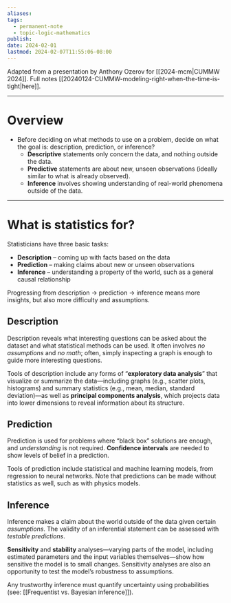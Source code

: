 ```yaml
---
aliases: 
tags:
  - permanent-note
  - topic-logic-mathematics
publish: 
date: 2024-02-01
lastmod: 2024-02-07T11:55:06-08:00
---
```

Adapted from a presentation by Anthony Ozerov for [[2024-mcm|CUMMW 2024]]. Full notes [[20240124-CUMMW-modeling-right-when-the-time-is-tight|here]].

---
# Overview

- Before deciding on what methods to use on a problem, decide on what the goal is: description, prediction, or inference?
	- **Descriptive** statements only concern the data, and nothing outside the data.
	- **Predictive** statements are about new, unseen observations (ideally similar to what is already observed).
	- **Inference** involves showing understanding of real-world phenomena outside of the data.

---
# What is statistics for?

Statisticians have three basic tasks:
- **Description** – coming up with facts based on the data
- **Prediction** – making claims about new or unseen observations
- **Inference** – understanding a property of the world, such as a general causal relationship

Progressing from description → prediction → inference means more insights, but also more difficulty and assumptions.
## Description

Description reveals what interesting questions can be asked about the dataset and what statistical methods can be used. It often involves *no assumptions* and *no math*; often, simply inspecting a graph is enough to guide more interesting questions.

Tools of description include any forms of “**exploratory data analysis**” that visualize or summarize the data—including graphs (e.g., scatter plots, histograms) and summary statistics (e.g., mean, median, standard deviation)—as well as **principal components analysis**, which projects data into lower dimensions to reveal information about its structure.

## Prediction

Prediction is used for problems where “black box” solutions are enough, and *understanding* is not required. **Confidence intervals** are needed to show levels of belief in a prediction.

Tools of prediction include statistical and machine learning models, from regression to neural networks. Note that predictions can be made without statistics as well, such as with physics models.

## Inference

Inference makes a claim about the world outside of the data given certain *assumptions*. The validity of an inferential statement can be assessed with *testable predictions*. 

**Sensitivity** and **stability** analyses—varying parts of the model, including estimated parameters and the input variables themselves—show how sensitive the model is to small changes. Sensitivity analyses are also an opportunity to test the model’s robustness to assumptions. 

Any trustworthy inference must quantify uncertainty using probabilities (see: [[Frequentist vs. Bayesian inference]]).